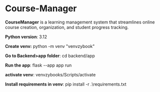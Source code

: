 # Course-Manager

**CourseManager** is a learning management system that streamlines online course creation, organization, and student progress tracking.

**Python version**: 3.12

**Create venv:**
python -m venv "venvzybook"

**Go to Backend>app folder**:
cd backend/app

**Run the app**: flask --app app run

**activate venv**: venvzybooks/Scripts/activate

**Install requirements in venv**: pip install -r .\requirements.txt
